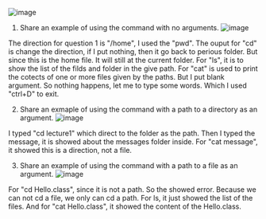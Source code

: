 ![image](https://github.com/marksui/cse15l-lab-reports/assets/146782343/efba7c35-960d-4936-b493-4dce3fda083c)
1. Share an example of using the command with no arguments.
![image](https://github.com/marksui/cse15l-lab-reports/assets/146782343/6cc31c7a-a592-452c-a2be-22e932f67456)

The direction for question 1 is "/home", I used the "pwd". The ouput for "cd" is change the direction, if I put nothing, then it go back to perious folder. But since this is the home file. It will still at the current folder. For "ls", it is to show the list of the filds and folder in the give path. For "cat" is used to print the cotects of one or more files given by the paths. But I put blank argument. So nothing happens, let me to type some words. Which I used "ctrl+D" to exit.

2. Share an exmaple of using the command with a path to a directory as an argument.
![image](https://github.com/marksui/cse15l-lab-reports/assets/146782343/47e8ba46-129f-49a0-8356-e44f58230b1c)

I typed "cd lecture1" which direct to the folder as the path. Then I typed the message, it is showed about the messages folder inside. For "cat message", it showed this is a direction, not a file.

3. Share an example of using the command with a path to a file as an argument.
   ![image](https://github.com/marksui/cse15l-lab-reports/assets/146782343/c60442b9-8905-4dd3-afe7-53c79392c3fd)

For "cd Hello.class", since it is not a path. So the showed error. Because we can not cd a file, we only can cd a path. For ls, it just showed the list of the files. And for "cat Hello.class", it showed the content of the Hello.class.
